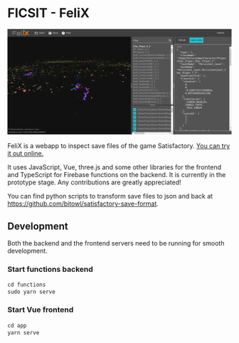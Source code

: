 # FICSIT - FeliX

![Screenshot of FeliX](screenshot.png)

FeliX is a webapp to inspect save files of the game Satisfactory. [You can try it out online.](https://ficsit-felix.firebaseapp.com/)

It uses JavaScript, Vue, three.js and some other libraries for the frontend and TypeScript for Firebase functions on the backend. It is currently in the prototype stage. Any contributions are greatly appreciated!

You can find python scripts to transform save files to json and back at https://github.com/bitowl/satisfactory-save-format.

## Development
Both the backend and the frontend servers need to be running for smooth development.
### Start functions backend
```
cd functions
sudo yarn serve
```
### Start Vue frontend
```
cd app
yarn serve
```
